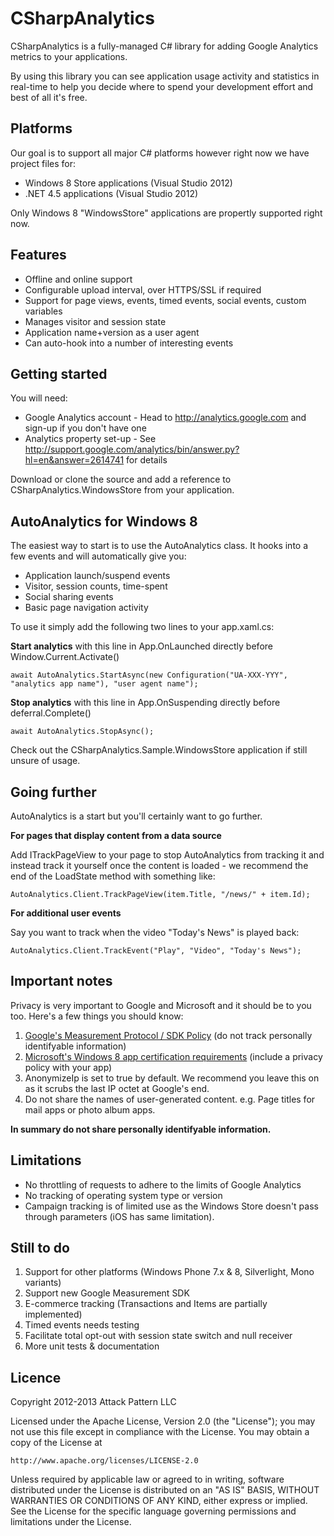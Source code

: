 CSharpAnalytics
===============

CSharpAnalytics is a fully-managed C# library for adding Google Analytics metrics to your applications.

By using this library you can see application usage activity and statistics in real-time to help you decide where to spend your development effort and best of all it's free.

Platforms
---------
Our goal is to support all major C# platforms however right now we have project files for:

* Windows 8 Store applications (Visual Studio 2012)
* .NET 4.5 applications (Visual Studio 2012)

Only Windows 8 "WindowsStore" applications are propertly supported right now.

Features
--------
* Offline and online support
* Configurable upload interval, over HTTPS/SSL if required
* Support for page views, events, timed events, social events, custom variables
* Manages visitor and session state
* Application name+version as a user agent
* Can auto-hook into a number of interesting events

Getting started
---------------
You will need:

* Google Analytics account - Head to http://analytics.google.com and sign-up if you don't have one
* Analytics property set-up - See http://support.google.com/analytics/bin/answer.py?hl=en&answer=2614741 for details

Download or clone the source and add a reference to CSharpAnalytics.WindowsStore from your application.

AutoAnalytics for Windows 8
---------------------------
The easiest way to start is to use the AutoAnalytics class. It hooks into a few events and will automatically give you:

* Application launch/suspend events
* Visitor, session counts, time-spent
* Social sharing events
* Basic page navigation activity

To use it simply add the following two lines to your app.xaml.cs:

**Start analytics** with this line in App.OnLaunched directly before  Window.Current.Activate()

`await AutoAnalytics.StartAsync(new Configuration("UA-XXX-YYY", "analytics app name"), "user agent name");`

**Stop analytics** with this line in App.OnSuspending directly before deferral.Complete()

`await AutoAnalytics.StopAsync();`

Check out the CSharpAnalytics.Sample.WindowsStore application if still unsure of usage.

Going further
-------------
AutoAnalytics is a start but you'll certainly want to go further.

**For pages that display content from a data source**

Add ITrackPageView to your page to stop AutoAnalytics from tracking it and instead track it yourself once the content is loaded - we recommend the end of the LoadState method with something like:

`AutoAnalytics.Client.TrackPageView(item.Title, "/news/" + item.Id);`

**For additional user events**

Say you want to track when the video "Today's News" is played back:

`AutoAnalytics.Client.TrackEvent("Play", "Video", "Today's News");`


Important notes
---------------
Privacy is very important to Google and Microsoft and it should be to you too. Here's a few things you should know:

1. [Google's Measurement Protocol / SDK Policy](https://developers.google.com/analytics/devguides/collection/protocol/policy) (do not track personally identifyable information)
1. [Microsoft's Windows 8 app certification requirements](http://msdn.microsoft.com/en-us/library/windows/apps/hh694083.aspx) (include a privacy policy with your app)
1. AnonymizeIp is set to true by default. We recommend you leave this on as it scrubs the last IP octet at Google's end.
1. Do not share the names of user-generated content. e.g. Page titles for mail apps or photo album apps.
 
**In summary do not share personally identifyable information.**

Limitations
-----------
* No throttling of requests to adhere to the limits of Google Analytics
* No tracking of operating system type or version
* Campaign tracking is of limited use as the Windows Store doesn't pass through parameters (iOS has same limitation).

Still to do
-----------
1. Support for other platforms (Windows Phone 7.x & 8, Silverlight, Mono variants)
1. Support new Google Measurement SDK
1. E-commerce tracking (Transactions and Items are partially implemented)
1. Timed events needs testing
1. Facilitate total opt-out with session state switch and null receiver
1. More unit tests & documentation

Licence
-------
Copyright 2012-2013 Attack Pattern LLC

Licensed under the Apache License, Version 2.0 (the "License"); you may not use this file except in compliance with the License. You may obtain a copy of the License at

`http://www.apache.org/licenses/LICENSE-2.0`

Unless required by applicable law or agreed to in writing, software distributed under the License is distributed on an "AS IS" BASIS, WITHOUT WARRANTIES OR CONDITIONS OF ANY KIND, either express or implied. See the License for the specific language governing permissions and limitations under the License.

